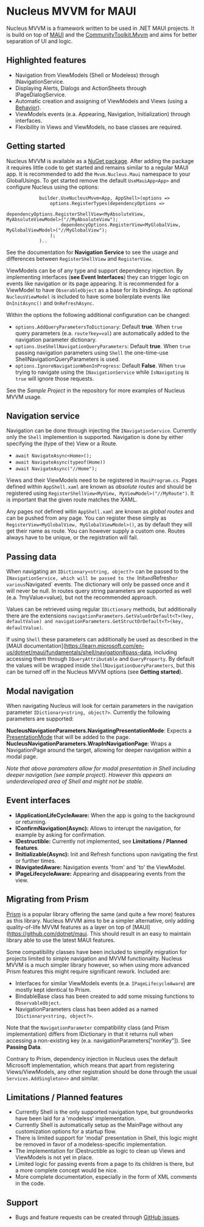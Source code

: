 # Nucleus MVVM for MAUI

Nucleus MVVM is a framework written to be used in .NET MAUI projects. It is build on top of [MAUI](https://github.com/dotnet/maui) and the [CommunityToolkit.Mvvm](https://learn.microsoft.com/nl-nl/dotnet/communitytoolkit/mvvm/) and aims for better separation of UI and logic.

## Highlighted features

- Navigation from ViewModels (Shell or Modeless) through INavigationService.
- Displaying Alerts, Dialogs and ActionSheets through IPageDialogService.
- Automatic creation and assigning of ViewModels and Views (using a [Behavior](https://learn.microsoft.com/en-us/dotnet/maui/fundamentals/behaviors)).
- ViewModels events (e.a. Appearing, Navigation, Initialization) through interfaces.
- Flexibility in Views and ViewModels, no base classes are required.

## Getting started

Nucleus MVVM is available as a [NuGet package](https://www.nuget.org/packages/Mvvm.Nucleus.Maui). After adding the package it requires little code to get started and remains similar to a regular MAUI app. It is recommended to add the `Mvvm.Nucleus.Maui` namespace to your GlobalUsings. To get started remove the default `UseMauiApp<App>` and configure Nucleus using the options:

                builder.UseNucleusMvvm<App, AppShell>(options =>
                    options.RegisterTypes(dependencyOptions => 
                        dependencyOptions.RegisterShellView<MyAbsoluteView, MyAbsoluteViewModel>("//MyAbsoluteView");
                        dependencyOptions.RegisterView<MyGlobalView, MyGlobalViewModel>("//MyGlobalView");
                    );
                )..

See the documentation for **Navigation Service** to see the usage and differences between `RegisterShellView` and `RegisterView`.

ViewModels can be of any type and support dependency injection. By implementing interfaces (**see Event Interfaces**) they can trigger logic on events like navigation or its page appearing. It is recommended for a ViewModel to have `ObserableObject` as a base for its bindings. An optional `NucleusViewModel` is included to have some boilerplate events like `OnInitAsync()` and `OnRefreshAsync`.

Within the options the following additional configuration can be changed:

- `options.AddQueryParametersToDictionary`: Default **true**. When `true` query parameters (e.a. `route?key=val`) are automatically added to the navigation parameter dictionary.
- `options.UseShellNavigationQueryParameters`: Default **true**. When `true` passing navigation parameters using `Shell` the one-time-use ShellNavigationQueryParameters is used.
- `options.IgnoreNavigationWhenInProgress`: Default **False**. When `true` trying to navigate using the `INavigationService` while `IsNavigating` is `true` will ignore those requests.

See the *Sample Project* in the repository for more examples of Nucleus MVVM usage.

## Navigation service

Navigation can be done through injecting the `INavigationService`. Currently only the `Shell` implemention is supported. Navigation is done by either specifying the (type of the) View or a Route.

- `await NavigateAsync<Home>();`
- `await NavigateAsync(typeof(Home))`
- `await NavigateAsync("//Home");`

Views and their ViewModels need to be registered in `MauiProgram.cs`. Pages defined within `AppShell.xaml` are known as *absolute routes* and should be registered using `RegisterShellView<MyView, MyViewModel>("//MyRoute")`. It is important that the given route matches the XAML. 

Any pages not defined witin `AppShell.xaml` are known as *global routes* and can be pushed from any page. You can register these simply as `RegisterView<MyGlobalView, MyGlobalViewModel>()`, as by default they will get their name as route. You can however supply a custom one. Routes always have to be unique, or the registration will fail.

## Passing data

When navigating an `IDictionary<string, object?>` can be passed to the `INavigationService, which will be passed to the `Init` and `Refresh` or various `Navigated` events. The dictionary will only be passed once and it will never be null. In routes query string parameters are supported as well (e.a. ?myValue=value), but not the recommended approach.

Values can be retrieved using regular `IDictionary` methods, but additionally there are the extensions `navigationParameters.GetValueOrDefault<T>(key, defaultValue) and navigationParameters.GetStructOrDefault<T>(key, defaultValue)`.

If using `Shell` these parameters can additionally be used as described in the [MAUI documentation](https://learn.microsoft.com/en-us/dotnet/maui/fundamentals/shell/navigation#pass-data, including accessing them through `IQueryAttributable` and `QueryProperty`. By default the values will be wrapped inside `ShellNavigationQueryParameters`, but this can be turned off in the Nucleus MVVM options (see **Getting started**).

## Modal navigation

When navigating Nucleus will look for certain parameters in the navigation parameter `IDictionary<string, object?>`. Currently the following parameters are supported:

**NucleusNavigationParameters.NavigatingPresentationMode**: Expects a [PresentationMode](https://learn.microsoft.com/en-us/dotnet/api/microsoft.maui.controls.presentationmode?) that will be added to the page.
**NucleusNavigationParameters.WrapInNavigationPage**: Wraps a NavigationPage around the target, allowing for deeper navigation within a modal page.

*Note that above paramaters allow for modal presentation in Shell including deeper navigation (see sample project). However this appears an underdeveloped area of Shell and might not be stable.*

## Event interfaces

- **IApplicationLifeCycleAware:** When the app is going to the background or returning.
- **IConfirmNavigation(Async):** Allows to interupt the navigation, for example by asking for confirmation.
- **IDestructible:** Currently not implemented, see **Limitations / Planned features**.
- **IInitializable(Async):** Init and Refresh functions upon navigating the first or further times.
- **INavigatedAware:** Navigation events 'from' and 'to' the ViewModel.
- **IPageLifecycleAware:** Appearing and disappearing events from the view.

## Migrating from Prism

[Prism](https://prismlibrary.com/docs/maui/index.html) is a popular library offering the same (and quite a few more) features as this library. Nucleus MVVM aims to be a simpler alternative, only adding quality-of-life MVVM features as a layer on top of [MAUI](https://github.com/dotnet/maui. This should result in an easy to maintain library able to use the latest MAUI features.

Some compatibility classes have been included to simplify migration for projects limited to simple navigation and MVVM functionality. Nucleus MVVM is a much simpler library however, so when using more advanced Prism features this might require significant rework. Included are:

- Interfaces for similar ViewModels events (e.a. `IPageLifecycleAware`) are mostly kept identical to Prism.
- BindableBase class has been created to add some missing functions to `ObservableObject`.
- NavigationParameters class has been added as a named `IDictionary<string, object?>`.

Note that the `NavigationParameter` compatibility class (and Prism implementation) differs from IDictionary in that it returns null when accessing a non-existing key (e.a. navigationParameters["nonKey"]). See **Passing Data**.

Contrary to Prism, dependency injection in Nucleus uses the default Microsoft implementation, which means that apart from registering Views/ViewModels, any other registration should be done through the usual `Services.AddSingleton<>` and similar.

## Limitations / Planned features

- Currently Shell is the only supported navigation type, but groundworks have been laid for a 'modeless' implementation.
- Currently Shell is automatically setup as the MainPage without any customization options for a startup flow.
- There is limited support for 'modal' presentation in Shell, this logic might be removed in favor of a modeless-specific implementation.
- The implementation for IDestructible as logic to clean up Views and ViewModels is not yet in place.
- Limited logic for passing events from a page to its children is there, but a more complete concept would be nice.
- More complete documentation, especially in the form of XML comments in the code.

## Support

- Bugs and feature requests can be created through [GitHub issues](https://github.com/EGoverde/Mvvm.Nucleus.Maui/issues/new).
